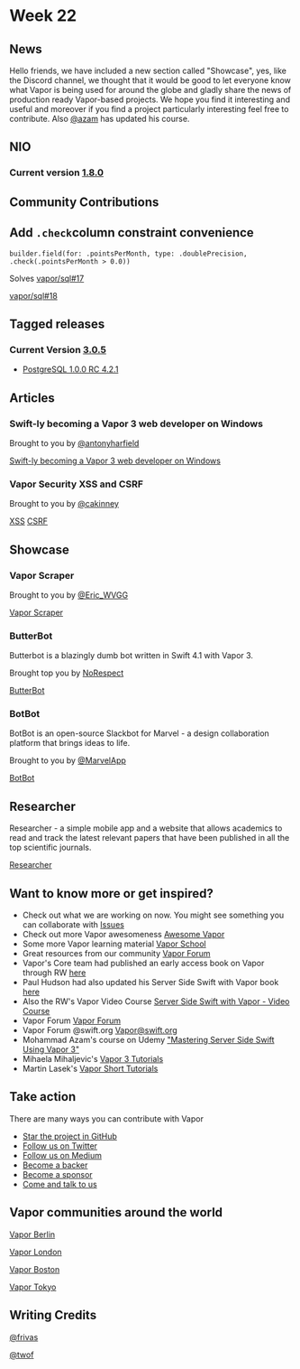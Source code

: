 # Week 22

## News

Hello friends, we have included a new section called "Showcase", yes, like the Discord channel, we thought that it would be good to let everyone know what Vapor is being used for around the globe and gladly share the news of production ready Vapor-based projects. We hope you find it interesting and useful and moreover if you find a project particularly interesting feel free to contribute. Also [@azam](https://github.com/azamsharp) has updated his course. 

## NIO

### Current version [1.8.0](https://github.com/apple/swift-nio/releases/tag/1.8.0)

## Community Contributions

## Add ```.check```column constraint convenience 

```builder.field(for: .pointsPerMonth, type: .doublePrecision, .check(.pointsPerMonth > 0.0))```

Solves [vapor/sql#17](https://github.com/vapor/sql/issues/17)

[vapor/sql#18](https://github.com/vapor/sql/pull/18)

## Tagged releases

### Current Version [3.0.5](https://github.com/vapor/vapor/releases/tag/3.0.5)

- [PostgreSQL 1.0.0 RC 4.2.1](https://github.com/vapor/postgresql/releases/tag/1.0.0-rc.4.2.1)


## Articles

### Swift-ly becoming a Vapor 3 web developer on Windows

Brought to you by [@antonyharfield](https://github.com/antonyharfield)

[Swift-ly becoming a Vapor 3 web developer on Windows](https://medium.com/@antonyharfield/swift-ly-becoming-a-vapor-3-web-developer-on-windows-68b149a8f038)

### Vapor Security XSS and CSRF

Brought to you by [@cakinney](https://github.com/nilvalues)

[XSS](https://github.com/cakinney/VaporSecurity/blob/master/articles/001-VaporSecurity-XSS.md)
[CSRF](https://github.com/cakinney/VaporSecurity/blob/master/articles/002-VaporSecurity-CSRF.md)

## Showcase

### Vapor Scraper

Brought to you by [@Eric_WVGG](https://gitlab.com/Eric_WVGG)

[Vapor Scraper](https://gitlab.com/Eric_WVGG/vapor-scraper)

### ButterBot
Butterbot is a blazingly dumb bot written in Swift 4.1 with Vapor 3.

Brought top you by [NoRespect](https://github.com/NoRespect)

[ButterBot](https://github.com/NoRespect/ButterBot)

### BotBot

BotBot is an open-source Slackbot for Marvel - a design collaboration platform that brings ideas to life.

Brought to you by [@MarvelApp](https://github.com/marvelapp)

[BotBot](https://github.com/marvelapp/BotBot/)

## Researcher

Researcher - a simple mobile app and a website that allows academics to read and track the latest relevant papers that have been published in all the top scientific journals.

[Researcher ](https://t.co/5sx3ynJvri)

## Want to know more or get inspired?

- Check out what we are working on now. You might see something you can collaborate with [Issues](https://github.com/search?q=org%3Avapor+is%3Aissue+is%3Aopen+)
- Check out more Vapor awesomeness [Awesome Vapor](https://github.com/Cellane/awesome-vapor)
- Some more Vapor learning material [Vapor School](https://github.com/vaporberlin/vaporschool)
- Great resources from our community [Vapor Forum](https://www.vaporforums.io)
- Vapor's Core team had published an early access book on Vapor through RW [here](https://store.raywenderlich.com/products/server-side-swift-with-vapor)
- Paul Hudson had also updated his Server Side Swift with Vapor book [here](https://www.hackingwithswift.com/files/server-side-swift-vapor-edition-toc.pdf)
- Also the RW's Vapor Video Course [Server Side Swift with Vapor - Video Course ](https://videos.raywenderlich.com/courses/115-server-side-swift-with-vapor/lessons/1)
- Vapor Forum [Vapor Forum](http://vaporforums.io/)
- Vapor Forum @swift.org [Vapor@swift.org](https://forums.swift.org/c/related-projects/vapor)
- Mohammad Azam's course on Udemy ["Mastering Server Side Swift Using Vapor 3"](https://www.udemy.com/mastering-server-side-swift-using-vapor-3/?couponCode=VAPOR3CHAT)
- Mihaela Mihaljevic's [Vapor 3 Tutorials](https://mihaelamj.github.io/Vapor%20%203%20Tutorial/)
- Martin Lasek's [Vapor Short Tutorials](https://medium.com/@martinlasek)

## Take action

There are many ways you can contribute with Vapor

- [Star the project in GitHub](https://github.com/vapor/vapor)
- [Follow us on Twitter](https://twitter.com/codevapor)
- [Follow us on Medium](https://medium.com/@codevapor)
- [Become a backer](https://opencollective.com/vapor#backer)
- [Become a sponsor](https://opencollective.com/vapor#sponsor)
- [Come and talk to us](https://vapor.team)

## Vapor communities around the world

[Vapor Berlin](http://vapor.berlin/#/)

[Vapor London](https://www.meetup.com/VaporLondon/)

[Vapor Boston](https://www.meetup.com/VaporBoston/)

[Vapor Tokyo](https://vapormeetuptokyo.connpass.com/event/88654/)

## Writing Credits

[@frivas](https://github.com/frivas)

[@twof](https://github.com/twof)
